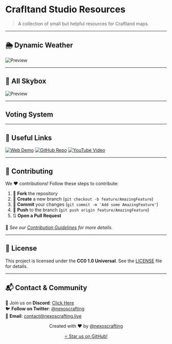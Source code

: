 # Crafltand Studio Resources

> A collection of small but helpful resources for Craftland maps.

---

## 🌦 Dynamic Weather

![Preview](.github/Dynamic_Weather.png)

---

## 🌌 All Skybox

![Preview](.github/All_Skybox.png)

---

## Voting System

<!-- ![Preview](.github/Voting_System.png) -->

---

## 🔗 Useful Links

[![Web Demo](https://img.shields.io/badge/Web-Blog-blue?style=for-the-badge&logo=google-chrome)](https://blog.nexoscreator.tech/)
[![GitHub Repo](https://img.shields.io/badge/GitHub-Repo-green?style=for-the-badge&logo=github)](github.com/https://github.com/nexoscrafting/FE_RESOURCES_BETA)
[![YouTube Video](https://img.shields.io/badge/YouTube-Video-red?style=for-the-badge&logo=youtube)](https://youtu.be/eJ5FabRqnKs)
<!-- [![NPM Package](https://img.shields.io/badge/NPM-Package-orange?style=for-the-badge&logo=npm)](https://www.npmjs.com/package/lazy-youtube-player)  -->

---

## 🤝 Contributing

We ❤️ contributions! Follow these steps to contribute:

1. 🍴 **Fork** the repository
2. 🌿 **Create** a new branch (`git checkout -b feature/AmazingFeature`)
3. 💾 **Commit** your changes (`git commit -m 'Add some AmazingFeature'`)
4. 🚀 **Push** to the branch (`git push origin feature/AmazingFeature`)
5. 🔃 **Open a Pull Request**

📖 _See our [Contribution Guidelines](CONTRIBUTING.md) for more details._

---

## 📄 License

This project is licensed under the **CC0 1.0 Universal**. See the [LICENSE](LICENSE) file for details.

---

## 📬 Contact & Community

💬 Join us on **Discord**: [Click Here](https://discord.com/invite/xAQzPtS5m4)  
🐦 **Follow on Twitter**: [@nexoscrafting](https://twitter.com/nexoscrafting)  
📧 **Email**: [contact@nexoscrafting.live](mailto:contact@nexoscrafting.live)

<p align="center">
  Created with ❤️ by <a href="https://github.com/nexoscrafting">@nexoscrafting</a>
</p>

<p align="center">
  <a href="https://github.com/nexoscrafting/FE_RESOURCES_BETA/stargazers">⭐ Star us on GitHub!</a>
</p>
